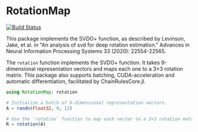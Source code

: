 # RotationMap

[![Build Status](https://github.com/bicycle1885/RotationMap.jl/actions/workflows/CI.yml/badge.svg?branch=main)](https://github.com/bicycle1885/RotationMap.jl/actions/workflows/CI.yml?query=branch%3Amain)


This package implements the SVDO+ function, as described by Levinson, Jake, et
al. in "An analysis of svd for deep rotation estimation." Advances in Neural
Information Processing Systems 33 (2020): 22554-22565.

The `rotation` function implements the SVDO+ function. It takes 9-dimensional
representation vectors and maps each one to a 3×3 rotation matrix. This package
also supports batching, CUDA-acceleration and automatic differentiation,
facilitated by ChainRulesCore.jl.

```julia
using RotationMap: rotation

# Initialize a batch of 9-dimensional representation vectors.
A = randn(Float32, 9, 12)

# Use the `rotation` function to map each vector to a 3×3 rotation matrix.
R = rotation(A)
```
